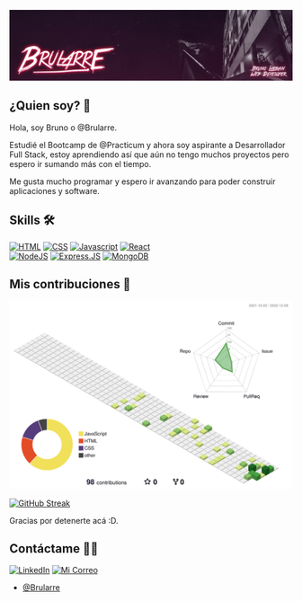 [![logo.png](https://github.com/Brularre/Brularre/blob/main/Bruno-Web-Dev-Banner.jpg)](https://postimg.cc/VrMtnqKT)

## ¿Quien soy? 👀

Hola, soy Bruno o @Brularre.

Estudié el Bootcamp de @Practicum y ahora soy aspirante a Desarrollador Full Stack, estoy aprendiendo así que aún no tengo muchos proyectos pero espero ir sumando más con el tiempo.

Me gusta mucho programar y espero ir avanzando para poder construir aplicaciones y software.


## Skills 🛠️

[![HTML](https://img.shields.io/badge/HTML5-E34F26?style=for-the-badge&logo=html5&logoColor=white)](https://www.w3.org/html/)
[![CSS](https://img.shields.io/badge/CSS3-1572B6?style=for-the-badge&logo=css3&logoColor=white)](https://www.w3.org/Style/CSS/Overview.en.html)
[![Javascript](https://img.shields.io/badge/JavaScript-F7DF1E?style=for-the-badge&logo=javascript&logoColor=black)](https://www.javascript.com/)
[![React](https://img.shields.io/badge/React-20232A?style=for-the-badge&logo=react&logoColor=61DAFB)](https://reactjs.org/)</br>
[![NodeJS](https://img.shields.io/badge/Node.js-43853D?style=for-the-badge&logo=node.js&logoColor=white)](https://nodejs.org/)
[![Express.JS](https://img.shields.io/badge/Express.js-404D59?style=for-the-badge)](https://expressjs.com/)
[![MongoDB](https://img.shields.io/badge/MongoDB-4EA94B?style=for-the-badge&logo=mongodb&logoColor=white)](https://www.mongodb.com/)

## Mis contribuciones 🦫

![](./profile-3d-contrib/profile-green-animate.svg)

[![GitHub Streak](http://github-readme-streak-stats.herokuapp.com?user=brularre&theme=dark&background=000000)](https://git.io/streak-stats)

Gracias por detenerte acá :D.

## Contáctame 🤙🏽

[![LinkedIn](https://img.shields.io/badge/LinkedIn-0077B5?style=for-the-badge&logo=linkedin&logoColor=white)](https://www.linkedin.com/in/brularre/)
[![Mi Correo](https://img.shields.io/badge/Gmail-D14836?style=for-the-badge&logo=gmail&logoColor=white)](mailto:contacto@brularre.com)
- [@Brularre](https://github.com/Brularre)
